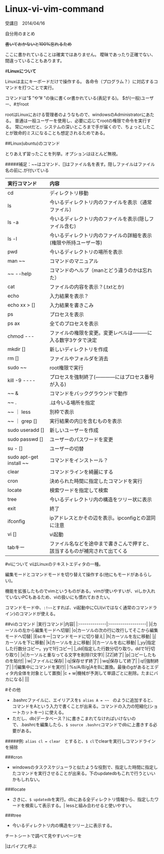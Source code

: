 Linux-vi-vim-command
====================
受講日　2014/04/16

自分用のまとめ

~~書いておかないと100%忘れるため~~

ここに書かれていることは確実ではありません。
曖昧であったり正確でない、間違っていることもあります。


#**Linuxについて**

Linuxは主にキーボードだけで操作する。
各命令（プログラム？）に対応するコマンドを打つことで実行。

コマンドは”$ ”や”# ”の後に書くor書かれている(表記する)。
$が(一般)ユーザー、#がroot


rootはLinuxにおける管理者のようなもので、windowsのAdministratorにあたる。
普通は一般ユーザーを使用し、必要に応じてrootの権限で命令を実行する。
常にrootだと、システムの深いところまで手が届くので、ちょっとしたことが致命的ミスになることも想定されるためである。



##Linux(ubuntu)のコマンド

とりあえず習ったことを列挙。オプションはほとんど無視。

#####補足：~~はコマンド、[]はファイル名を表す。隠しファイルはファイル名の前に.が付いている


|実行コマンド|内容|
|:----------------|:-----------------------|
|cd|ディレクトリ移動|
|ls|今いるディレクトリ内のファイルを表示（通常ファイル）|
|ls -a|今いるディレクトリ内のファイルを表示(隠しファイル含む)|
|ls -l|今いるディレクトリ内のファイルの詳細を表示(権限や所持ユーザー等)|
|pwd|今いるディレクトリの場所を表示|
|man ~~|コマンドのマニュアル|
|~~ --help|コマンドのヘルプ（manとどう違うのかは忘れた）|
|cat|ファイルの内容を表示？(.txtとか)|
|echo|入力結果を表示？|
|echo xx > []|入力結果を書きこみ|
|ps|プロセスを表示|
|ps ax|全てのプロセスを表示|
|chmod ---|ファイルの権限を変更。変更レベルは―――に入る数字3ケタで決定|
|mkdir []|新しいディレクトリを作成|
|rm []|ファイルやフォルダを消去|
|sudo ~~|root権限で実行|
|kill -9 ----|プロセスを強制終了(――――にはプロセス番号が入る)|
|~~ &|コマンドをバックグラウンドで動作|
|~~ .|.は今いる場所を指定|
|~~ ｜ less|別枠で表示|
|~~ ｜ grep []|実行結果の内[]を含むものを表示|
|sudo useradd []|新しいユーザーを作成|
|sudo passwd []|ユーザーのパスワードを変更|
|su - []|ユーザーの切替|
|sudo apt-get install ~~|コマンドをインストール？|
|clear|コマンドラインを綺麗にする|
|cron|決められた時間に指定したコマンドを実行|
|locate|検索ワードを指定して検索|
|tree|今いるディレクトリ内の構造をツリー状に表示|
|exit|終了|
|ifconfig|ipアドレスとかその辺を表示。ipconfigとの混同に注意|
|vi []|vi起動|
|tabキー|ファイル名などを途中まで書きこんで押すと、該当するものが補完されて出てくる|



#viについて
viはLinuxのテキストエディタの一種。

編集モードとコマンドモードを切り替えて操作する(他にもモードがあるらしい)。

機能を拡張したものでvimというものがある。vimが使いやすいが、viしか入れていないPCもあるため、viの扱いにも慣れておきたい。

コマンドモード中、`:!~~`とすれば、vi起動中にCLI(viではなく通常のコマンドライン)のコマンドが使える。


##viのコマンド
|実行コマンド|内容|
|:--------------|:-------------------|
|i|カーソルの左から編集モードへ切替|
|o|カーソルの次の行に改行してそこから編集モードへ切替|
|Escキー|コマンドモードに切り替え|
|h|カーソルを左に移動|
|j|カーソルを下に移動|
|k|カーソルを上に移動|
|l|カーソルを右に移動|
|_yy|指定した行数分コピー。yyで1行コピー|
|_dd|指定した行数分切り取り。ddで1行切り取り|
|x|カーソルと重なってる文字を削除(1文字)|
|ZZ|終了|
|p|コピーしたものを貼付|
|:w|ファイルに保存|
|:q|保存せず終了|
|:wq|保存して終了|
|:q!|強制終了|
|:!|編集中にコマンドを実行|
|:%s/A/B/g|AをBに置換。最後のgがあるとエディタ内全体を対象として置換|
|c + w|機械が予測して単語ごとに削除。たまにバカになる|
|||


#その他
- .bashrcファイルに、エイリアスを`$ alias A = ~~　`のように追加すると、コマンドをAという入力で書くことが出来る。コマンドの入力の短縮化(ショートカットキー) に使える。
- ただし、db(データベース？)に書きこまれてなければいけないので、.bashrcを編集したら、`$ source .bashrc`コマンドでdbに上書きする必要がある。

#####例: `alias cl = clear`　とすると、`$ cl`でclearを実行しコマンドラインを掃除


###cron
- windowsのタスクスケジューラと似たような役割で、指定した時間に指定したコマンドを実行させることが出来る。下のupdatedbもこれで行うといいかもしれない。


###locate
- さきに、`$ updatedb`を実行。dbにある全ディレクトリ情報から、指定したワードを検索して表示する。| lessと組み合わせると使いやすい。

###tree
- 今いるディレクトリ内の構造をツリー上に表示する。


チートシートで調べて見やすいページを

|はパイプと呼ぶ
